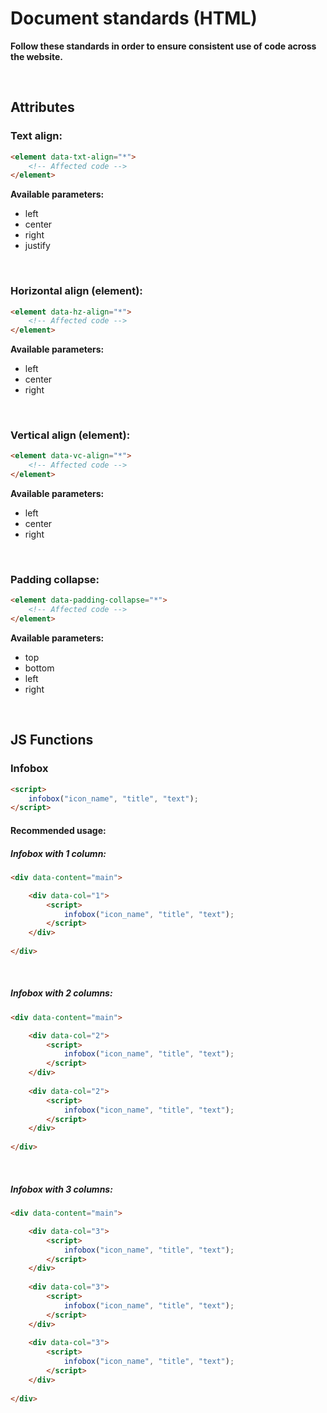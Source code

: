 # Document standards (HTML)

**Follow these standards in order to ensure consistent use of code across the website.**

<br>

## Attributes

### Text align:
```html
<element data-txt-align="*">
    <!-- Affected code -->
</element>
```
**Available parameters:**
* left
* center
* right
* justify

<br>

### Horizontal align (element):
```html
<element data-hz-align="*">
    <!-- Affected code -->
</element>
```
**Available parameters:**
* left
* center
* right

<br>

### Vertical align (element):
```html
<element data-vc-align="*">
    <!-- Affected code -->
</element>
```
**Available parameters:**
* left
* center
* right

<br>

### Padding collapse:
```html
<element data-padding-collapse="*">
    <!-- Affected code -->
</element>
```
**Available parameters:**
* top
* bottom
* left
* right

<br>

## JS Functions
### Infobox
```html
<script>
    infobox("icon_name", "title", "text");
</script>
```
#### Recommended usage:

##### Infobox with 1 column:

```html
<div data-content="main">

    <div data-col="1">
        <script>
            infobox("icon_name", "title", "text");
        </script>
    </div>
    
</div>
```
<br>

##### Infobox with 2 columns:

```html
<div data-content="main">

    <div data-col="2">
        <script>
            infobox("icon_name", "title", "text");
        </script>
    </div>
    
    <div data-col="2">
        <script>
            infobox("icon_name", "title", "text");
        </script>
    </div>
    
</div>
```
<br>

##### Infobox with 3 columns:

```html
<div data-content="main">

    <div data-col="3">
        <script>
            infobox("icon_name", "title", "text");
        </script>
    </div>
    
    <div data-col="3">
        <script>
            infobox("icon_name", "title", "text");
        </script>
    </div>
    
    <div data-col="3">
        <script>
            infobox("icon_name", "title", "text");
        </script>
    </div>
    
</div>
```